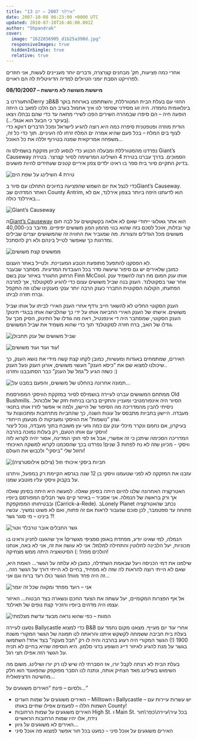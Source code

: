 ```yaml
---
title: "אירלנד 2007 – יום 13"
date: 2007-10-08 06:23:00 +0000 UTC
updated: 2010-07-10T16:46:00.091Z
author: "Shpandrak"
cover:
  image: "1622656905_d1b25a398d.jpg"
  responsiveImages: true
  hiddenInSingle: true
  relative: true
---
```


אחרי כמה פציעות, תק’ מבחנים קצרצרה, ודברים יותר מעניינים לעשות, אני חוזרים לפרוייקט הסבת יומני הטיולים למדיה הדיגיטלית לה הם ראויים.

**08/10/2007 – מיששת משושה לא מיששת**

התעוררנו בDerry בB&amp;B ההזוי עם בעלת הבית המטורללת, והשתתפנו בארוחת בוקר בינלאומית נחמדה. היה זוג מסידני שסיפר לנו איך אתמול בערב הם הלכו לפאב בו היתה הופעה חיה – הם סיפרו שבמהרה השירים הפכו לשירי מחאה עד כדי שהם נבהלו ויצאו (בעיקר כי הבעל הוא אנגלי…).  
הודית מוזרה ופטפטנית סיפרה כמה היא רוצה להגיע לישראל ומכל הדברים דווקא כדי לצוף בים המלח – בכל פעם שהיא אמרה ים המלח זרחו לה העיניים. תוך כדי כל זה, משפחה אמריקאית שמנה בטירוף זללה את כל האוכל…

נפרדנו מהמטורללת ומבעלה הכנוע כדי לנסוע לכיוון מזקקת בושמילס וה Giant’s Causeway הסמוכים. בדרך עברנו בטירת 4 השילינג המרשימה לסיור קצרצר. בטירה בדיוק התקיים סיור בית ספר בו ראינו ילדים צפון איריים קטנים שעתידים להיות פושעים.

![](1623004680_59faa0f646.jpg "טירת 4 השילינג על שפת הים")

כדי לנצל את יום השמש שהפציעה בחיוכים התחלנו עם סיור בGiant’s Causeway. האתר המדהים שב County Antrim, הוא לדעתנו היפה ביותר בצפון אירלנד, אם לא באירלנד כולה...



![](1623399540_d17aabc0fd.jpg "Giant’s Causeway")



ה[Giant’s Causeway](http://en.wikipedia.org/wiki/Giant%27s_Causeway) הוא אתר גאולוגי ייחודי שאם לא אלאה בקשקושים על לבה חום קור ובזלות, אוכל לסכם בזה שהוא בנוי מהמון המון משושים יפיפיים. מדובר בכ-40,000 משושים מכל הגדלים והצורות. מה שמגביר את החוויה זה שהמשושים יוצרים שבילים ומדרגות כך שאפשר לטייל בינהם ולא רק להסתכל.



![](1622656905_d1b25a398d.jpg "ממששים קצת משושים")

לא הפסקנו להתפעל מתופעת הטבע המעניינת. ולטייל באתר העצום.  
כמובן שלאירים יש גם סיפור שיעשה סדר בכל העובדות המדעיות. מסתבר שבעבר הרחוק התגורר באיזור ענק בשם Finn McCool. אותו ענק חמום מח רצה להשמיד ענק אחר שגר בסקוטלנד. הענק בנה שביל משושים עצום כדי להגיע לסקוטלנד, אך למרבה הפתעתו, הקולגה הסקוטית התברר כענק הרבה יותר ענקי מענקינו שלנו וזה התקפל וברח חזרה לביתו.

הענק הסקוטי החליט לא להשאר חייב ורדף אחרי הענק האירי לביתו על אותו שביל משושים. אישתו של הענק האירי החביאה אותו על ידי כך שהלבישה אותו בבגדי תינוק! הענק הסקוטי, שמסתבר היה די אינפנטיל, ראה מה גודלו של התינוק, הסיק מכך על גודלו של האב, ברח חזרה לסקוטלנד תוך כדי שהוא משמיד את שביל המשושים.



![](1624211056_27545a9c74.jpg "שביל משושים של ענק תחבולן")



![](1624460822_729b916ced.jpg "עוד ועוד ועוד משושים!")



האירים, שמתמחים באגדות ומעשיות, כמובן לקחו קצת קשה מידי את נושא הענק, כך שיכולנו למצוא שם את “כיסא הענק” העשוי משושים, אורגן הענק ונעל הענק..  
כשזה הגיע ל”גמל של הענק” כבר הסתובבנו וחזרנו :)

![](1623786387_f956a3f76b.jpg "תמונה אחרונה בהחלט של משושים, והפעם במבט על…")



ממתחם המשושים עברנו לעיירה בושמילס לסיור במזקקת הוויסקי המפורסמת Old Bushmills. הסיור היה אינפורמטיבי ומעניין והתקיים ברובו בניחוח חזק של אלכוהול. ניסיתי להבין מהמדריכה מה הסיפור של היישון, ולמה אי אפשר לזרז אותו בתנאי מעבדה. היישון בחביות מתבסס על עונות השנה, כך שהחביות מתרחבות ומתכווצות עד שהן “נושמות” את הוויסקי ומעניקות לו מטעמן הייחודי.  
בעיקרון, אם נחמם ונקרר מיכלי ענק עם כמה גזעי עץ משובח בתוך מעבדה, נוכל ליצור וויסקי עם אותו הטעם, רק בעלות נמוכה בהרבה!  
המדריכה הסכימה שיתכן כי זה אפשרי, אבל אז לפי חוקי המדינה, אסור יהיה לקרוא לזה וויסקי - מכיוון שזה לא נח לפחות 3 שנים! נפרדנו בכך שהסכמנו לקרוא למשקה האיכותי והזול שלי “ביסקי” ולכבוש את העולם!



![](1624829618_776b69f532.jpg "חביות ביסקי איכותי וזול (צילום אילוסטרציה)")



עזבנו את המזקקה לא לפני שטעמנו וויסקי בן 12 שנה בגרסא הקיימת רק במפעל, וויתרנו על בקבוק וויסקי עליו מוטבע שמנו.

האטרקציה האחרונה שלנו להיום היתה בסימן שאלה. למעשה היא היתה בסימן שאלה אך ורק בראשה של הנמלה. אני אסביר – באיזור קיים גשר חבלים המפורסם ביופיו ובבטיחותו המפוקפקת (Carrick-a-Rede). בLonely Planet נכתב שהאטרקציה פתוחה עד ספטמבר, לכן סוכם שנעבור לראות אם זה פתוח, ואם לא פשוט נמשיך. עכשיו בינינו – מי סוגר גשר ?!

![](1624360797_bc8f4c85c2.jpg "גשר החבלים אובר טרבלד ווטר")



הנמלה, למי שאינו יודע, מפחדת באופן ספציפי מגשרים! איך שהגענו לחניון וראינו בו מכוניות, יעל הלבינה לחלוטין והתחילה למלמל: אני לא עושה את זה, אני לא באה, אנחנו הולכים מפה! :) הסיטואציה היתה ממש מצחיקה!

שילמנו את דמי הכניסה ויעל שבאמת השתדלה, כמובן לא עלתה על הגשר… האמת היא, שאם לא הייתי רוצה להראות לה שזה לא מפחיד, בחיים לא הייתי דורך על הגשר הזה.. זה היה פחד מוות! הגשר כולו רעד ברוח וגם אני…



![](1625187372_f6a2718122.jpg "אני – רועד מפחד ומקווה שכל זה יגמר")

אל אף הפצרות המקומיים, יעל עשתה את הצעד החכם ונשארה בצד הבטוח… האיזור עצמו היה מדהים ביופיו והזכיר קצת נופים של תאילנד.



![](1624094693_c77a43b783.jpg "המוות – כפי שהוא נראה מבעד עדשת מצלמתי")



נסענו לעיירה Ballycastle כדי למצוא B&amp;B אחרי עוד יום מעייף. מצאנו מקום נחמד עם בעלת בית חביבה ששמחה לקשקש איתנו והראתה לנו תמונה של הגשר המקורי משנת 1900 (!) הגשר המקורי היה רעוע בהרבה והיה לו רק “חבל מעקה” בצד אחד! השתמשו בגשר על מנת להגיע לאיזור דייג השופע בדגי סלמון. היא הוסיפה שהיא בחיים לא תניח על הגשר הזה אפילו חצי רגל.

בעלת הבית לא רצתה לקבל יורו, אז הסברתי לה שיש לנו רק יורו ושילינג. משום מה השימוש בשילינג מאד הצחיק אותה, ונתנה לנו הסבר מפוקפק שהפאונד הוא חלק מהשיטה הדצימאלית…

ולסיום – פינת “האירים משוגעים על…”

- האירים משוגעים על שמות הערים – Milltown ו Ballycastle – יש עשרות עיירות עם השמות הללו – לפעמים אפילו שתיים באותו County!
- האירים משוגעים על שמות הרחובות High St. ו Main St. בכל עיר\\עיירה\\כפר\\חור נידח, אלו יהיו שמות הרחובות הראשיים
- האירים לא משוגעים על גיוון…
- האירים משוגעים על אוכל סיני – כמעט בכל חור אפשר למצוא פה אוכל סיני
